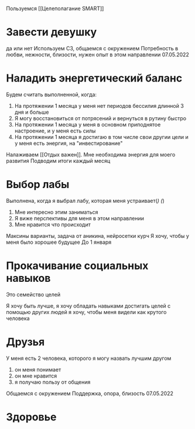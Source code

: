 Пользуемся [[Целеполагание SMART]]


# Завести девушку
да или нет
Используем СЗ, общаемся с окружением
Потребность в любви, нежности, близости, нужен опыт в этом направлении
07.05.2022

# Наладить энергетический баланс
Будем считать выполненной, когда:
1) На протяжении 1 месяца у меня нет периодов бессилия длинной 3 дня и больше
2) Я могу восстановиться от потрясений и вернуться в рутину быстро
3) На протяжении 1 месяца у меня в основном приподнятое настроение, и у меня есть силы
4) На протяжении 1 месяца я достигаю в том числе свои другии цели и у меня есть энергия, на "инвестирование"

Налаживаем [[Отдых важен]].
Мне необходима энергия для моего развития
Подводим итоги каждый месяц

# Выбор лабы
Выполнена, когда я выбрал лабу, которая меня устраивает(*)
(*)
1) Мне интересно этим заниматься
2) Я виже перспективы для меня в этом направлении
3) Мне нравится что происходит

Максины варианты, задача от аникина, нейросетки курч
Я хочу, чтобы у меня было хорошее будущее
До 1 января

# Прокачивание социальных навыков
Это семейство целей

Я хочу быть лучше, 
я хочу обладать навыками достигать целей с помощью других людей
я хочу, чтобы меня видели как крутого человека
# Друзья
У меня есть 2 человека, которого я могу назвать лучшим другом
1) он меня понимает
2) он мне нравится
3) я получаю пользу от общения

Общаемся с окружением
Поддержка, опора, близость
07.05.2022

# Здоровье